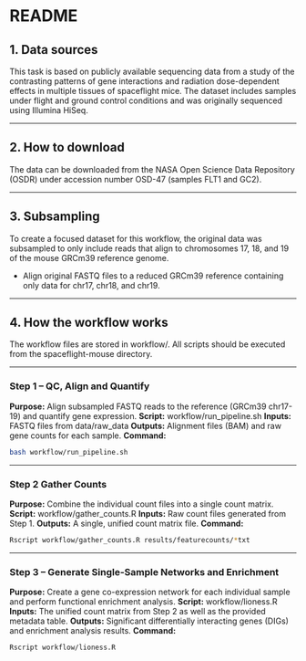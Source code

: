 # README

## 1. Data sources

This task is based on publicly available sequencing data from a study of the contrasting patterns of gene interactions and radiation dose-dependent effects in multiple tissues of spaceflight mice. The dataset includes samples under flight and ground control conditions and was originally sequenced using Illumina HiSeq.

---

## 2. How to download

The data can be downloaded from the NASA Open Science Data Repository (OSDR) under accession number OSD-47 (samples FLT1 and GC2).

---

## 3. Subsampling

To create a focused dataset for this workflow, the original data was subsampled to only include reads that align to chromosomes 17, 18, and 19 of the mouse GRCm39 reference genome.

- Align original FASTQ files to a reduced GRCm39 reference containing only data for chr17, chr18, and chr19.

---

## 4. How the workflow works

The workflow files are stored in workflow/. All scripts should be executed from the spaceflight-mouse directory.

---

### Step 1 – QC, Align and Quantify

**Purpose:** Align subsampled FASTQ reads to the reference (GRCm39 chr17-19) and quantify gene expression.
**Script:** workflow/run_pipeline.sh
**Inputs:** FASTQ files from data/raw_data
**Outputs:** Alignment files (BAM) and raw gene counts for each sample.
**Command:**

```bash
bash workflow/run_pipeline.sh
```

---

### Step 2 Gather Counts

**Purpose:** Combine the individual count files into a single count matrix.
**Script:** workflow/gather_counts.R
**Inputs:** Raw count files generated from Step 1.
**Outputs:** A single, unified count matrix file.
**Command:**

```bash
Rscript workflow/gather_counts.R results/featurecounts/*txt
```

---

### Step 3 – Generate Single-Sample Networks and Enrichment

**Purpose:** Create a gene co-expression network for each individual sample and perform functional enrichment analysis.
**Script:** workflow/lioness.R
**Inputs:** The unified count matrix from Step 2 as well as the provided metadata table.
**Outputs:** Significant differentially interacting genes (DIGs) and enrichment analysis results.
**Command:**

```bash
Rscript workflow/lioness.R
```

